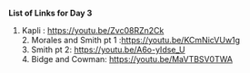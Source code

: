  **List of Links for Day 3**
  1. Kapli : https://youtu.be/Zvc08RZn2Ck  
	2. Morales and Smith pt 1 :https://youtu.be/KCmNicVUw1g  
	3. Smith pt 2: https://youtu.be/A6o-yIdse_U  
	4. Bidge and Cowman: https://youtu.be/MaVTBSV0TWA  
